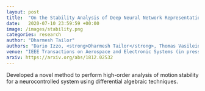 ```yaml
---
layout: post
title:  "On the Stability Analysis of Deep Neural Network Representations of an Optimal State-Feedback"
date:   2020-07-10 23:59:59 +00:00
image: /images/stability.png
categories: research
author: "Dharmesh Tailor"
authors: "Dario Izzo, <strong>Dharmesh Tailor</strong>, Thomas Vasileiou"
venue: "IEEE Transactions on Aerospace and Electronic Systems (in press)"
arxiv: https://arxiv.org/abs/1812.02532
---
```


Developed a novel method to perform high-order analysis of motion stability for a neurocontrolled system using differential algebraic techniques.